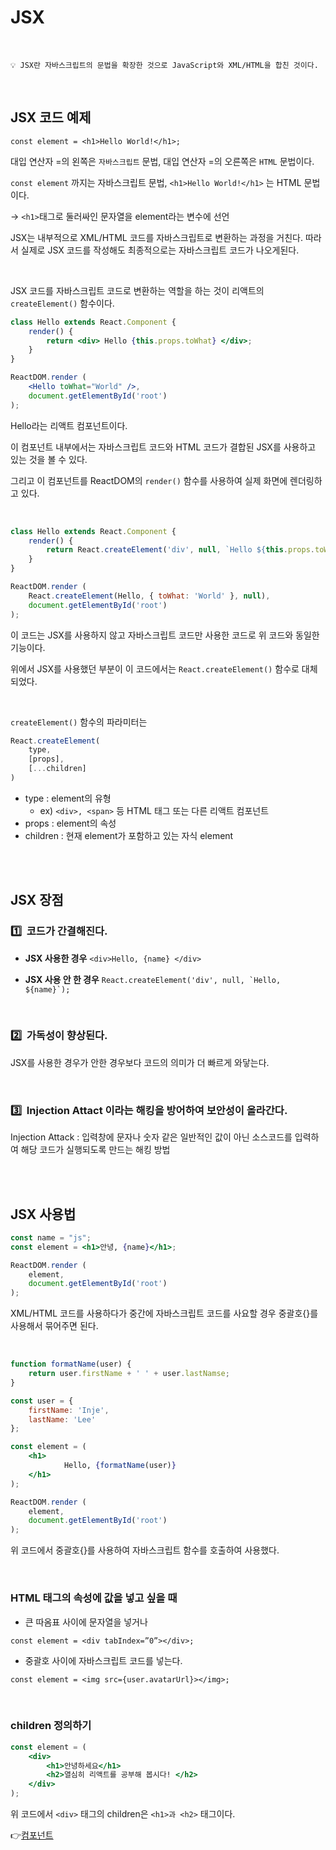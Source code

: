 # JSX


<br>

```
💡 JSX란 자바스크립트의 문법을 확장한 것으로 JavaScript와 XML/HTML을 합친 것이다.
```

<br>

## JSX 코드 예제

```
const element = <h1>Hello World!</h1>;
```

대입 연산자 =의 왼쪽은 ```자바스크립트``` 문법, 대입 연산자 =의 오른쪽은 ```HTML``` 문법이다.

```const element``` 까지는 자바스크립트 문법, ```<h1>Hello World!</h1>``` 는 HTML 문법이다.

→ ```<h1>```태그로 둘러싸인 문자열을 element라는 변수에 선언

JSX는 내부적으로 XML/HTML 코드를 자바스크립트로 변환하는 과정을 거친다. 따라서 실제로 JSX 코드를 작성해도 최종적으로는 자바스크립트 코드가 나오게된다.

<br>

JSX 코드를 자바스크립트 코드로 변환하는 역할을 하는 것이 리액트의 ```createElement()``` 함수이다.

```jsx
class Hello extends React.Component {
	render() {
		return <div> Hello {this.props.toWhat} </div>;
	}
}

ReactDOM.render (
	<Hello toWhat="World" />,
	document.getElementById('root')
);
```

Hello라는 리액트 컴포넌트이다.

이 컴포넌트 내부에서는 자바스크립트 코드와 HTML 코드가 결합된 JSX를 사용하고 있는 것을 볼 수 있다.

그리고 이 컴포넌트를 ReactDOM의 ```render()``` 함수를 사용하여 실제 화면에 렌더링하고 있다.


<br>


```jsx
class Hello extends React.Component {
	render() {
		return React.createElement('div', null, `Hello ${this.props.toWhat}`);
	}
}

ReactDOM.render (
	React.createElement(Hello, { toWhat: 'World' }, null),
	document.getElementById('root')
);
```

이 코드는 JSX를 사용하지 않고 자바스크립트 코드만 사용한 코드로 위 코드와 동일한 기능이다.

위에서 JSX를 사용했던 부분이 이 코드에서는 ```React.createElement()``` 함수로 대체되었다.


<br>


```createElement()``` 함수의 파라미터는

```jsx
React.createElement(
	type,
	[props],
	[...children]
)
```

* type : element의 유형
  * ex) ```<div>, <span>``` 등 HTML 태그 또는 다른 리액트 컴포넌트
* props : element의 속성
* children : 현재 element가 포함하고 있는 자식 element


<br>
<br>

## JSX 장점

### 1️⃣  코드가 간결해진다.

- **JSX 사용한 경우**
```<div>Hello, {name} </div>```


- **JSX 사용 안 한 경우**
```React.createElement('div', null, `Hello, ${name}`);```


<br>


### 2️⃣  가독성이 향상된다.

JSX를 사용한 경우가 안한 경우보다 코드의 의미가 더 빠르게 와닿는다.


<br>



### 3️⃣  Injection Attact 이라는 해킹을 방어하여 보안성이 올라간다.

Injection Attack : 입력창에 문자나 숫자 같은 일반적인 값이 아닌 소스코드를 입력하여 해당 코드가 실행되도록 만드는 해킹 방법



<br>
<br>


## JSX 사용법

```jsx
const name = "js";
const element = <h1>안녕, {name}</h1>;

ReactDOM.render (
	element,
	document.getElementById('root')
);
```

XML/HTML 코드를 사용하다가 중간에 자바스크립트 코드를 사요할 경우 중괄호{}를 사용해서 묶어주면 된다.


<br>

```jsx
function formatName(user) {
	return user.firstName + ' ' + user.lastNamse;
}

const user = {
	firstName: 'Inje',
	lastName: 'Lee'
};

const element = (
	<h1>
			Hello, {formatName(user)}
	</h1>
);

ReactDOM.render (
	element,
	document.getElementById('root')
);
```

위 코드에서 중괄호{}를 사용하여 자바스크립트 함수를 호출하여 사용했다.


<br>


### HTML 태그의 속성에 값을 넣고 싶을 때

- 큰 따옴표 사이에 문자열을 넣거나

```const element = <div tabIndex=”0”></div>;```

- 중괄호 사이에 자바스크립트 코드를 넣는다.

```const element = <img src={user.avatarUrl}></img>;```


<br>


### children 정의하기

```jsx
const element = (
	<div>
		<h1>안녕하세요</h1>
		<h2>열심히 리액트를 공부해 봅시다! </h2>
	</div>
);
```

위 코드에서 ```<div>``` 태그의 children은 ```<h1>과 <h2>``` 태그이다.

👉[컴포넌트](https://github.com/kimjaehee18/STUDY/blob/main/React/Component.md)
